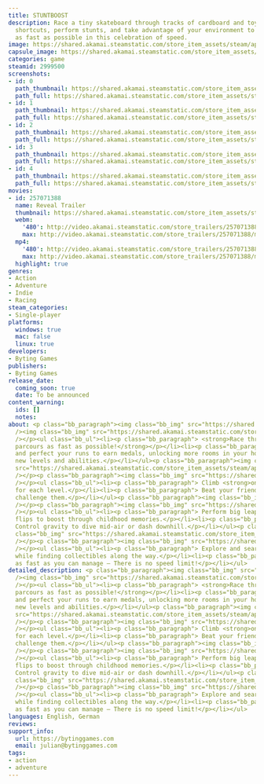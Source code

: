 ```yaml
---
title: STUNTBOOST
description: Race a tiny skateboard through tracks of cardboard and toys. Uncover
  shortcuts, perform stunts, and take advantage of your environment to reach the goal
  as fast as possible in this celebration of speed.
image: https://shared.akamai.steamstatic.com/store_item_assets/steam/apps/2999500/header.jpg?t=1732271916
capsule_image: https://shared.akamai.steamstatic.com/store_item_assets/steam/apps/2999500/c4d4028d45632a0ce211e47f5857b3be4120f458/capsule_231x87.jpg?t=1732271916
categories: game
steamid: 2999500
screenshots:
- id: 0
  path_thumbnail: https://shared.akamai.steamstatic.com/store_item_assets/steam/apps/2999500/ss_8b137f5dd424ccf65a6f2356cb16e03c69c8844c.600x338.jpg?t=1732271916
  path_full: https://shared.akamai.steamstatic.com/store_item_assets/steam/apps/2999500/ss_8b137f5dd424ccf65a6f2356cb16e03c69c8844c.1920x1080.jpg?t=1732271916
- id: 1
  path_thumbnail: https://shared.akamai.steamstatic.com/store_item_assets/steam/apps/2999500/ss_8a148a890977e20a256b58ab1b17c9b34a4e60a1.600x338.jpg?t=1732271916
  path_full: https://shared.akamai.steamstatic.com/store_item_assets/steam/apps/2999500/ss_8a148a890977e20a256b58ab1b17c9b34a4e60a1.1920x1080.jpg?t=1732271916
- id: 2
  path_thumbnail: https://shared.akamai.steamstatic.com/store_item_assets/steam/apps/2999500/ss_fc21a9d1ffa08bee3ab903ec20b096bbce02cd95.600x338.jpg?t=1732271916
  path_full: https://shared.akamai.steamstatic.com/store_item_assets/steam/apps/2999500/ss_fc21a9d1ffa08bee3ab903ec20b096bbce02cd95.1920x1080.jpg?t=1732271916
- id: 3
  path_thumbnail: https://shared.akamai.steamstatic.com/store_item_assets/steam/apps/2999500/ss_ebad8a205925d1690f12b47ed152561e57ec3157.600x338.jpg?t=1732271916
  path_full: https://shared.akamai.steamstatic.com/store_item_assets/steam/apps/2999500/ss_ebad8a205925d1690f12b47ed152561e57ec3157.1920x1080.jpg?t=1732271916
- id: 4
  path_thumbnail: https://shared.akamai.steamstatic.com/store_item_assets/steam/apps/2999500/ss_0a3d4f5dec3c0f04d3b7b53c3fe6803370f4734d.600x338.jpg?t=1732271916
  path_full: https://shared.akamai.steamstatic.com/store_item_assets/steam/apps/2999500/ss_0a3d4f5dec3c0f04d3b7b53c3fe6803370f4734d.1920x1080.jpg?t=1732271916
movies:
- id: 257071388
  name: Reveal Trailer
  thumbnail: https://shared.akamai.steamstatic.com/store_item_assets/steam/apps/257071388/732152280de36fb8563ca1fd90a0c8b8f9155b2c/movie_600x337.jpg?t=1730909164
  webm:
    '480': http://video.akamai.steamstatic.com/store_trailers/257071388/movie480_vp9.webm?t=1730909164
    max: http://video.akamai.steamstatic.com/store_trailers/257071388/movie_max_vp9.webm?t=1730909164
  mp4:
    '480': http://video.akamai.steamstatic.com/store_trailers/257071388/movie480.mp4?t=1730909164
    max: http://video.akamai.steamstatic.com/store_trailers/257071388/movie_max.mp4?t=1730909164
  highlight: true
genres:
- Action
- Adventure
- Indie
- Racing
steam_categories:
- Single-player
platforms:
  windows: true
  mac: false
  linux: true
developers:
- Byting Games
publishers:
- Byting Games
release_date:
  coming_soon: true
  date: To be announced
content_warning:
  ids: []
  notes:
about: <p class="bb_paragraph"><img class="bb_img" src="https://shared.akamai.steamstatic.com/store_item_assets/steam/apps/2999500/extras/spacer_top.png?t=1732271916"
  /><img class="bb_img" src="https://shared.akamai.steamstatic.com/store_item_assets/steam/apps/2999500/extras/roll-ezgif.com-optimize.gif?t=1732271916"
  /></p><ul class="bb_ul"><li><p class="bb_paragraph"> <strong>Race through skate-infused
  parcours as fast as possible!</strong></p></li><li><p class="bb_paragraph"> Replay
  and perfect your runs to earn medals, unlocking more rooms in your home featuring
  new levels and abilities.</p></li></ul><p class="bb_paragraph"><img class="bb_img"
  src="https://shared.akamai.steamstatic.com/store_item_assets/steam/apps/2999500/extras/spacer.png?t=1732271916"
  /></p><p class="bb_paragraph"><img class="bb_img" src="https://shared.akamai.steamstatic.com/store_item_assets/steam/apps/2999500/extras/ghosts-ezgif.com-optimize.gif?t=1732271916"
  /></p><ul class="bb_ul"><li><p class="bb_paragraph"> Climb <strong>online leaderboards</strong>
  for each level.</p></li><li><p class="bb_paragraph"> Beat your friends' scores to
  challenge them.</p></li></ul><p class="bb_paragraph"><img class="bb_img" src="https://shared.akamai.steamstatic.com/store_item_assets/steam/apps/2999500/extras/spacer.png?t=1732271916"
  /></p><p class="bb_paragraph"><img class="bb_img" src="https://shared.akamai.steamstatic.com/store_item_assets/steam/apps/2999500/extras/tornado-ezgif.com-optimize.gif?t=1732271916"
  /></p><ul class="bb_ul"><li><p class="bb_paragraph"> Perform big leaps, grinds and
  flips to boost through childhood memories.</p></li><li><p class="bb_paragraph">
  Control gravity to dive mid-air or dash downhill.</p></li></ul><p class="bb_paragraph"><img
  class="bb_img" src="https://shared.akamai.steamstatic.com/store_item_assets/steam/apps/2999500/extras/spacer.png?t=1732271916"
  /></p><p class="bb_paragraph"><img class="bb_img" src="https://shared.akamai.steamstatic.com/store_item_assets/steam/apps/2999500/extras/shortcuts-ezgif.com-optimize.gif?t=1732271916"
  /></p><ul class="bb_ul"><li><p class="bb_paragraph"> Explore and search for shortcuts
  while finding collectibles along the way.</p></li><li><p class="bb_paragraph"> Skate
  as fast as you can manage – There is no speed limit!</p></li></ul>
detailed_description: <p class="bb_paragraph"><img class="bb_img" src="https://shared.akamai.steamstatic.com/store_item_assets/steam/apps/2999500/extras/spacer_top.png?t=1732271916"
  /><img class="bb_img" src="https://shared.akamai.steamstatic.com/store_item_assets/steam/apps/2999500/extras/roll-ezgif.com-optimize.gif?t=1732271916"
  /></p><ul class="bb_ul"><li><p class="bb_paragraph"> <strong>Race through skate-infused
  parcours as fast as possible!</strong></p></li><li><p class="bb_paragraph"> Replay
  and perfect your runs to earn medals, unlocking more rooms in your home featuring
  new levels and abilities.</p></li></ul><p class="bb_paragraph"><img class="bb_img"
  src="https://shared.akamai.steamstatic.com/store_item_assets/steam/apps/2999500/extras/spacer.png?t=1732271916"
  /></p><p class="bb_paragraph"><img class="bb_img" src="https://shared.akamai.steamstatic.com/store_item_assets/steam/apps/2999500/extras/ghosts-ezgif.com-optimize.gif?t=1732271916"
  /></p><ul class="bb_ul"><li><p class="bb_paragraph"> Climb <strong>online leaderboards</strong>
  for each level.</p></li><li><p class="bb_paragraph"> Beat your friends' scores to
  challenge them.</p></li></ul><p class="bb_paragraph"><img class="bb_img" src="https://shared.akamai.steamstatic.com/store_item_assets/steam/apps/2999500/extras/spacer.png?t=1732271916"
  /></p><p class="bb_paragraph"><img class="bb_img" src="https://shared.akamai.steamstatic.com/store_item_assets/steam/apps/2999500/extras/tornado-ezgif.com-optimize.gif?t=1732271916"
  /></p><ul class="bb_ul"><li><p class="bb_paragraph"> Perform big leaps, grinds and
  flips to boost through childhood memories.</p></li><li><p class="bb_paragraph">
  Control gravity to dive mid-air or dash downhill.</p></li></ul><p class="bb_paragraph"><img
  class="bb_img" src="https://shared.akamai.steamstatic.com/store_item_assets/steam/apps/2999500/extras/spacer.png?t=1732271916"
  /></p><p class="bb_paragraph"><img class="bb_img" src="https://shared.akamai.steamstatic.com/store_item_assets/steam/apps/2999500/extras/shortcuts-ezgif.com-optimize.gif?t=1732271916"
  /></p><ul class="bb_ul"><li><p class="bb_paragraph"> Explore and search for shortcuts
  while finding collectibles along the way.</p></li><li><p class="bb_paragraph"> Skate
  as fast as you can manage – There is no speed limit!</p></li></ul>
languages: English, German
reviews:
support_info:
  url: https://bytinggames.com
  email: julian@bytinggames.com
tags:
- action
- adventure
---
```


